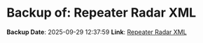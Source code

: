 # Backup of: Repeater Radar XML

**Backup Date**: 2025-09-29 12:37:59
**Link**: [Repeater Radar XML](https://przemienniki.net/export/radar.xml)
